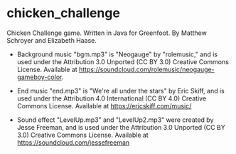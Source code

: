 # chicken_challenge

Chicken Challenge game. Written in Java for Greenfoot.
By Matthew Schroyer and Elizabeth Haase.

* Background music "bgm.mp3" is "Neogauge" by "rolemusic," and is used under the Attribution 3.0 Unported (CC BY 3.0) Creative Commons License. Available at https://soundcloud.com/rolemusic/neogauge-gameboy-color.

* End music "end.mp3" is "We're all under the stars" by Eric Skiff, and is used under the Attribution 4.0 International (CC BY 4.0) Creative Commons License. Available at https://ericskiff.com/music/

* Sound effect "LevelUp.mp3" and "LevelUp2.mp3" were created by Jesse Freeman, and is used under the Attribution 3.0 Unported (CC BY 3.0) Creative Commons License. Available at https://soundcloud.com/jessefreeman
